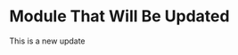 <!--

module_type: standard
title: Module That Will Be Updated
version: 1.1.3
author: Me
standard_specific: true

-->

# Module That Will Be Updated
This is a new update